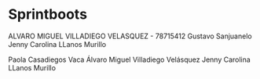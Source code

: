 # Sprintboots
ALVARO MIGUEL VILLADIEGO VELASQUEZ - 78715412
Gustavo Sanjuanelo 
Jenny Carolina LLanos Murillo

Paola Casadiegos Vaca
Álvaro Miguel Villadiego Velásquez
Jenny Carolina LLanos Murillo
